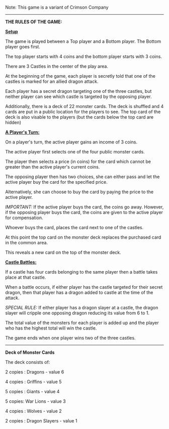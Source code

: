 Note: This game is a variant of Crimson Company

-----------------------------

**THE RULES OF THE GAME:**

<ins> **Setup** </ins>

The game is played between a Top player and a Bottom player. The Bottom player goes first.

The top player starts with 4 coins and the bottom player starts with 3 coins. 

There are 3 Castles in the center of the play area.

At the beginning of the game, each player is secretly told that one of the castles is marked for an allied dragon attack. 

Each player has a secret dragon targeting one of the three castles, but neither player can see which castle is targeted by the opposing player.

Additionally, there is a deck of 22 monster cards. The deck is shuffled and 4 cards are put in a public location for the players to see.
The top card of the deck is also visable to the players (but the cards below the top card are hidden)

<ins> **A Player's Turn:** <ins>

On a player's turn, the active player gains an income of 3 coins.

The active player first selects one of the four public monster cards. 

The player then selects a price (in coins) for the card which cannot be greater than the active player's current coins. 

The opposing player then has two choices, she can either pass and let the active player buy the card for the specified price. 

Alternatively, she can choose to buy the card by paying the price to the active player.

*IMPORTANT:* If the active player buys the card, the coins go away. However, if the opposing player buys the card, the coins are given to the active player for compensation.

Whoever buys the card, places the card next to one of the castles. 

At this point the top card on the monster deck replaces the purchased card in the common area. 

This reveals a new card on the top of the monster deck.

<ins> **Castle Battles:** </ins>

If a castle has four cards belonging to the same player then a battle takes place at that castle. 

When a battle occurs, if either player has the castle targeted for their secret dragon, then that player has a dragon added to castle at the time of the attack.

*SPECIAL RULE:* If either player has a dragon slayer at a castle, the dragon slayer will cripple one opposing dragon reducing its value from 6 to 1.

The total value of the monsters for each player is added up and the player who has the highest total will win the castle. 

The game ends when one player wins two of the three castles. 

--------------------------

**Deck of Monster Cards**

The deck consists of:

2 copies : Dragons - value 6

4 copies : Griffins - value 5

5 copies : Giants - value 4

5 copies: War Lions - value 3

4 copies : Wolves - value 2

2 copies : Dragon Slayers - value 1
